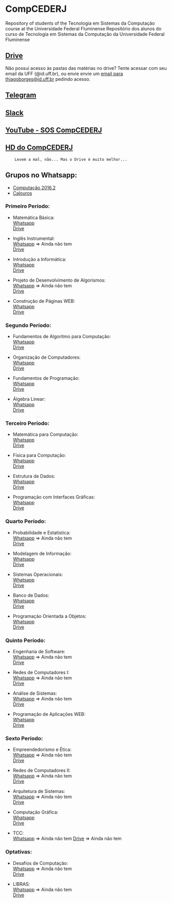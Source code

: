 # CompCEDERJ
Repository of students of the Tecnologia em Sistemas da Computação course at the Universidade Federal Fluminense
Repositório dos alunos do curso de Tecnologia em Sistemas da Computação da Universidade Federal Fluminense

## [Drive](https://goo.gl/UPc92N)
Não possui acesso às pastas das matérias no drive? Tente acessar com seu email da UFF (@id.uff.br), ou envie envie um [email para thiagoborges@id.uff.br](mailto:thiagoborges@id.uff.br) pedindo acesso.

## [Telegram](https://t.me/computacaoUFF)

## [Slack](https://slack-compcederj.herokuapp.com/)

## [YouTube - SOS CompCEDERJ](https://www.youtube.com/channel/UCfL4Poo2CW2ww9MCcWWvasA)

## [HD do CompCEDERJ](https://onedrive.live.com/?authkey=%21AIZLFUL1M2GDyyk&id=589E18067CE99545%21522&cid=589E18067CE99545)
        Levem a mal, não... Mas o Drive é muito melhor...

## Grupos no Whatsapp:
- [Computação 2016.2](https://chat.whatsapp.com/2r5Sz373pztAoeVxt339T4) 
- [Calouros](https://chat.whatsapp.com/GTjUqlbKgraIzYDzQGViqY)

### Primeiro Período:
- Matemática Básica:    
    [Whatsapp](https://chat.whatsapp.com/GTjUqlbKgraIzYDzQGViqY)    
    [Drive](https://drive.google.com/drive/folders/0B09LpkQ_E4zTQTFsYXZJTktlUEU)


- Inglês Instrumental:    
    [Whatsapp]() => Ainda não tem    
    [Drive](https://drive.google.com/drive/folders/0B09LpkQ_E4zTcXQ3TS1Vbl9YX1E)


- Introdução a Informática:    
    [Whatsapp](https://chat.whatsapp.com/ArrMirNu1ca3NfSlS87gM7)    
    [Drive](https://drive.google.com/drive/folders/0B09LpkQ_E4zTbzRwZjJmd2k0MkU)


- Projeto de Desenvolvimento de Algorismos:    
    [Whatsapp]() => Ainda não tem    
    [Drive](https://drive.google.com/drive/folders/0B09LpkQ_E4zTRDJ6dlpab0RQTmM)


- Construção de Páginas WEB:    
    [Whatsapp](https://chat.whatsapp.com/3qfs69e879i6Bm46WLaOeu)    
    [Drive](https://drive.google.com/drive/folders/0B09LpkQ_E4zTZC05X3gyN2l6Mnc)
    

### Segundo Período:
- Fundamentos de Algoritmo para Computação:    
    [Whatsapp](https://chat.whatsapp.com/14YpaXQ5x573p3PPvYEiX0)    
    [Drive](https://drive.google.com/open?id=0B09LpkQ_E4zTeWtOaGxfVGdMdms)
    

- Organização de Computadores:    
    [Whatsapp](https://chat.whatsapp.com/D7rjp4HC6ZoJ8HJbmbRInW)    
    [Drive](https://drive.google.com/open?id=0B09LpkQ_E4zTSFUzd0pGYi1pc1k)
    

- Fundamentos de Programação:    
    [Whatsapp](https://chat.whatsapp.com/LqTCnhW4RGMKGGYSMkrfEQ)    
    [Drive](https://drive.google.com/open?id=0B09LpkQ_E4zTZ3JNY3pJWmY4amM)
    

- Álgebra Linear:    
    [Whatsapp](https://chat.whatsapp.com/LcErCMXDfq6Cgvx654hsx9)    
    [Drive](https://drive.google.com/open?id=0B09LpkQ_E4zTU1dqMXVBYlNlMGM)
    

### Terceiro Período:
- Matemática para Computação:    
    [Whatsapp](https://chat.whatsapp.com/HuXuPMeCgwdBlH280YM5af)    
    [Drive](https://drive.google.com/open?id=0B09LpkQ_E4zTZ2VNU1NLY3NvZkU)
    

- Física para Computação:    
    [Whatsapp](https://chat.whatsapp.com/KNpo41cS0g5HrpH78A7NYJ)    
    [Drive](https://drive.google.com/open?id=0B09LpkQ_E4zTOHVleklmRVM4OFE)
    

- Estrutura de Dados:    
    [Whatsapp](https://chat.whatsapp.com/C0hqMRl9b7WKpnC9ISLRql)    
    [Drive](https://drive.google.com/open?id=0B09LpkQ_E4zTeVZZWVlpN1hRcHM)
    

- Programação com Interfaces Gráficas:    
    [Whatsapp](https://chat.whatsapp.com/1b6r6pqf9zU5givcte6K34)    
    [Drive](https://drive.google.com/open?id=0B09LpkQ_E4zTU09GNGNhdmFyMGc)
    

### Quarto Período:
- Probabilidade e Estatistica:    
    [Whatsapp]() => Ainda não tem    
    [Drive](https://drive.google.com/open?id=0B09LpkQ_E4zTWUVBSV80XzhlNUk)
    

- Modelagem de Informação:    
    [Whatsapp](https://chat.whatsapp.com/CQ3ZI2iLhsJGdTdaPTB8wi)    
    [Drive](https://drive.google.com/open?id=0B09LpkQ_E4zTTWVxbEdiT1lUYkE)
    

- Sistemas Operacionais:    
    [Whatsapp](https://chat.whatsapp.com/IjKaeeLvgdmGwGa0OGhlrc)    
    [Drive](https://drive.google.com/open?id=0B09LpkQ_E4zTQnZrSUlQdTgyWkU)
    

- Banco de Dados:    
    [Whatsapp](https://chat.whatsapp.com/FsIFgO8uVgO6QV9rsJs4qt)    
    [Drive](https://drive.google.com/open?id=0B09LpkQ_E4zTU1RGakNiSzNYTTA)
    

- Programação Orientada a Objetos:    
    [Whatsapp](https://chat.whatsapp.com/6pRG6QJpwGgKHedW9IxBe7)    
    [Drive](https://drive.google.com/open?id=0B09LpkQ_E4zTbk83Q19XV2pNdHc)
    

### Quinto Período:
- Engenharia de Software:    
    [Whatsapp]() => Ainda não tem    
    [Drive](https://drive.google.com/open?id=0B09LpkQ_E4zTNWIzWHFJVTFLUk0)
    

- Redes de Computadores I:    
    [Whatsapp]() => Ainda não tem    
    [Drive](https://drive.google.com/open?id=0B09LpkQ_E4zTSnVVYWlxREpWYUE)
    

- Análise de Sistemas:    
    [Whatsapp]() => Ainda não tem    
    [Drive](https://drive.google.com/open?id=0B09LpkQ_E4zTcW9Hc1d6dEMzRTQ)
    

- Programação de Aplicações WEB:    
    [Whatsapp](https://chat.whatsapp.com/ADi0whxtGtZ9FteMUz8cKF)    
    [Drive](https://drive.google.com/open?id=0B09LpkQ_E4zTeVFfT0U4NlYzZ2s)
    

### Sexto Período:
- Empreendedorismo e Ética:    
    [Whatsapp]() => Ainda não tem    
    [Drive](https://drive.google.com/open?id=0B09LpkQ_E4zTT1JtbXhxTW16dDg)
    

- Redes de Computadores II:    
    [Whatsapp]() => Ainda não tem    
    [Drive](https://drive.google.com/open?id=0B09LpkQ_E4zTeG9OUjlVcXNkUTg)
    

- Arquitetura de Sistemas:    
    [Whatsapp]() => Ainda não tem    
    [Drive](https://drive.google.com/open?id=0B09LpkQ_E4zTQmYzWnoxam9OeFU)
    

- Computação Gráfica:    
    [Whatsapp](https://chat.whatsapp.com/JZG0Ra7RR429ryhW9uqJXL)    
    [Drive](https://drive.google.com/open?id=0B09LpkQ_E4zTZTY3cmRDMGNUeHc)
    

- TCC:    
    [Whatsapp]()  => Ainda não tem
    [Drive]() => Ainda não tem
    

### Optativas:
- Desafios de Computação:    
    [Whatsapp]()  => Ainda não tem    
    [Drive](https://drive.google.com/drive/folders/0B-674WO8m5GebWN0U1RfdDE0aHM)
    

- LIBRAS:    
    [Whatsapp]()  => Ainda não tem    
    [Drive](https://drive.google.com/drive/folders/0B09LpkQ_E4zTS285bGh5YTZtdTQ)
